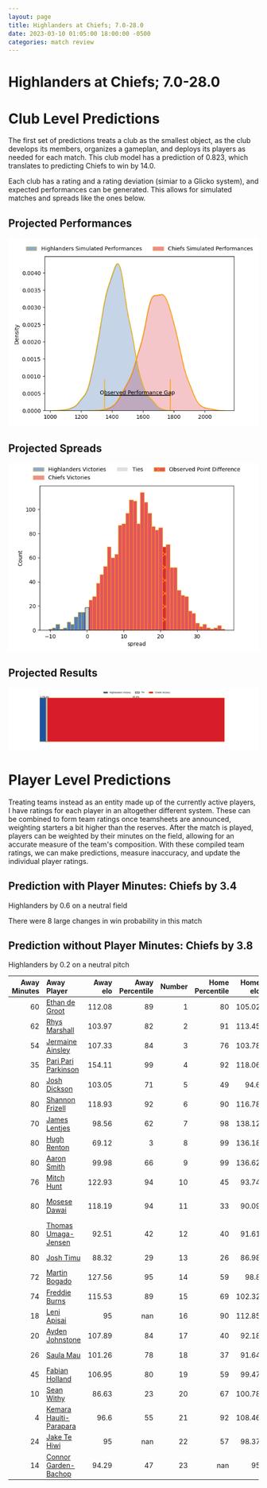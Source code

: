 ```yaml
---  
layout: page  
title: Highlanders at Chiefs; 7.0-28.0  
date: 2023-03-10 01:05:00 18:00:00 -0500  
categories: match review  
---
```

# Highlanders at Chiefs; 7.0-28.0

# Club Level Predictions


The first set of predictions treats a club as the smallest object, as the club develops its members, organizes a gameplan, and deploys its players as needed for each match. This club model has a prediction of 0.823, which translates to predicting Chiefs to win by 14.0.

Each club has a rating and a rating deviation (simiar to a Glicko system), and expected performances can be generated. This allows for simulated matches and spreads like the ones below.
## Projected Performances


![Projected Performances](plots/performances_2023-03-10-Chiefs-Highlanders.png)
## Projected Spreads


![Projected Spreads](plots/spreads_2023-03-10-Chiefs-Highlanders.png)
## Projected Results


![Projected Results](plots/resultbar_2023-03-10-Chiefs-Highlanders.png)
# Player Level Predictions


Treating teams instead as an entity made up of the currently active players, I have ratings for each player in an altogether different system. These can be combined to form team ratings once teamsheets are announced, weighting starters a bit higher than the reserves. After the match is played, players can be weighted by their minutes on the field, allowing for an accurate measure of the team's composition. With these compiled team ratings, we can make predictions, measure inaccuracy, and update the individual player ratings.
## Prediction with Player Minutes: Chiefs by 3.4


Highlanders by 0.6 on a neutral field

There were 8 large changes in win probability in this match
## Prediction without Player Minutes: Chiefs by 3.8


Highlanders by 0.2 on a neutral pitch



|   Away Minutes | Away Player                                                                 |   Away elo |   Away Percentile |   Number |   Home Percentile |   Home elo | Home Player                                                           |   Home Minutes |
|---------------:|:----------------------------------------------------------------------------|-----------:|------------------:|---------:|------------------:|-----------:|:----------------------------------------------------------------------|---------------:|
|             60 | [Ethan de Groot](..//playerfiles//EthandeGroot_cleaned.md)                  |     112.08 |                89 |        1 |                80 |     105.02 | [Aidan Ross](..//playerfiles//AidanRoss_cleaned.md)                   |             60 |
|             62 | [Rhys Marshall](..//playerfiles//RhysMarshall_cleaned.md)                   |     103.97 |                82 |        2 |                91 |     113.45 | [Samisoni Taukei'aho](..//playerfiles//SamisoniTaukei'aho_cleaned.md) |             60 |
|             54 | [Jermaine Ainsley](..//playerfiles//JermaineAinsley_cleaned.md)             |     107.33 |                84 |        3 |                76 |     103.78 | [John Ryan](..//playerfiles//JohnRyan_cleaned.md)                     |             60 |
|             35 | [Pari Pari Parkinson](..//playerfiles//PariPariParkinson_cleaned.md)        |     154.11 |                99 |        4 |                92 |     118.06 | [Brodie Retallick](..//playerfiles//BrodieRetallick_cleaned.md)       |             80 |
|             80 | [Josh Dickson](..//playerfiles//JoshDickson_cleaned.md)                     |     103.05 |                71 |        5 |                49 |      94.6  | [Tupou Vaa'i](..//playerfiles//TupouVaa'i_cleaned.md)                 |             17 |
|             80 | [Shannon Frizell](..//playerfiles//ShannonFrizell_cleaned.md)               |     118.93 |                92 |        6 |                90 |     116.78 | [Naitoa Ah Kuoi](..//playerfiles//NaitoaAhKuoi_cleaned.md)            |             70 |
|             70 | [James Lentjes](..//playerfiles//JamesLentjes_cleaned.md)                   |      98.56 |                62 |        7 |                98 |     138.12 | [Sam Cane](..//playerfiles//SamCane_cleaned.md)                       |             80 |
|             80 | [Hugh Renton](..//playerfiles//HughRenton_cleaned.md)                       |      69.12 |                 3 |        8 |                99 |     136.18 | [Luke Jacobson](..//playerfiles//LukeJacobson_cleaned.md)             |             80 |
|             80 | [Aaron Smith](..//playerfiles//AaronSmith_cleaned.md)                       |      99.98 |                66 |        9 |                99 |     136.62 | [Brad Weber](..//playerfiles//BradWeber_cleaned.md)                   |             60 |
|             76 | [Mitch Hunt](..//playerfiles//MitchHunt_cleaned.md)                         |     122.93 |                94 |       10 |                45 |      93.74 | [Damian McKenzie](..//playerfiles//DamianMcKenzie_cleaned.md)         |             80 |
|             80 | [Mosese Dawai](..//playerfiles//MoseseDawai_cleaned.md)                     |     118.19 |                94 |       11 |                33 |      90.09 | [Etene Nanai-Seturo](..//playerfiles//EteneNanai-Seturo_cleaned.md)   |             80 |
|             80 | [Thomas Umaga-Jensen](..//playerfiles//ThomasUmaga-Jensen_cleaned.md)       |      92.51 |                42 |       12 |                40 |      91.61 | [Rameka Poihipi](..//playerfiles//RamekaPoihipi_cleaned.md)           |             70 |
|             80 | [Josh Timu](..//playerfiles//JoshTimu_cleaned.md)                           |      88.32 |                29 |       13 |                26 |      86.98 | [Alex Nankivell](..//playerfiles//AlexNankivell_cleaned.md)           |             80 |
|             72 | [Martin Bogado](..//playerfiles//MartinBogado_cleaned.md)                   |     127.56 |                95 |       14 |                59 |      98.8  | [Emoni Narawa](..//playerfiles//EmoniNarawa_cleaned.md)               |             60 |
|             74 | [Freddie Burns](..//playerfiles//FreddieBurns_cleaned.md)                   |     115.53 |                89 |       15 |                69 |     102.32 | [Shaun Stevenson](..//playerfiles//ShaunStevenson_cleaned.md)         |             80 |
|             18 | [Leni Apisai](..//playerfiles//LeniApisai_cleaned.md)                       |      95    |               nan |       16 |                90 |     112.85 | [Bradley Slater](..//playerfiles//BradleySlater_cleaned.md)           |             20 |
|             20 | [Ayden Johnstone](..//playerfiles//AydenJohnstone_cleaned.md)               |     107.89 |                84 |       17 |                40 |      92.18 | [Ollie Norris](..//playerfiles//OllieNorris_cleaned.md)               |             20 |
|             26 | [Saula Mau](..//playerfiles//SaulaMau_cleaned.md)                           |     101.26 |                78 |       18 |                37 |      91.64 | [George Dyer](..//playerfiles//GeorgeDyer_cleaned.md)                 |             20 |
|             45 | [Fabian Holland](..//playerfiles//FabianHolland_cleaned.md)                 |     106.95 |                80 |       19 |                59 |      99.47 | [Samipeni Finau](..//playerfiles//SamipeniFinau_cleaned.md)           |             63 |
|             10 | [Sean Withy](..//playerfiles//SeanWithy_cleaned.md)                         |      86.63 |                23 |       20 |                67 |     100.78 | [Pita Gus Sowakula](..//playerfiles//PitaGusSowakula_cleaned.md)      |             10 |
|              4 | [Kemara Hauiti-Parapara](..//playerfiles//KemaraHauiti-Parapara_cleaned.md) |      96.6  |                55 |       21 |                92 |     108.46 | [Cortez Ratima](..//playerfiles//CortezRatima_cleaned.md)             |             20 |
|             24 | [Jake Te Hiwi](..//playerfiles//JakeTeHiwi_cleaned.md)                      |      95    |               nan |       22 |                57 |      98.37 | [Josh Ioane](..//playerfiles//JoshIoane_cleaned.md)                   |             20 |
|             14 | [Connor Garden-Bachop](..//playerfiles//ConnorGarden-Bachop_cleaned.md)     |      94.29 |                47 |       23 |               nan |      95    | [Daniel Rona](..//playerfiles//DanielRona_cleaned.md)                 |             10 |

